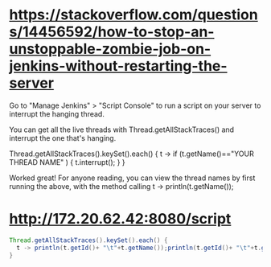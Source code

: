 
# https://stackoverflow.com/questions/14456592/how-to-stop-an-unstoppable-zombie-job-on-jenkins-without-restarting-the-server

Go to "Manage Jenkins" > "Script Console" to run a script on your server to interrupt the hanging thread.

You can get all the live threads with Thread.getAllStackTraces() and interrupt the one that's hanging.

Thread.getAllStackTraces().keySet().each() {
  t -> if (t.getName()=="YOUR THREAD NAME" ) {   t.interrupt();  }
}

Worked great! For anyone reading, you can view the thread names by first running the above, with the method calling t -> println(t.getName());


# http://172.20.62.42:8080/script

```groovy
Thread.getAllStackTraces().keySet().each() {
  t -> println(t.getId()+ "\t"+t.getName());println(t.getId()+ "\t"+t.getName())
}
```